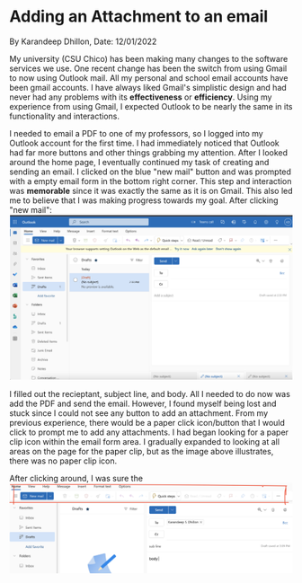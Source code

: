 # Adding an Attachment to an email
By Karandeep Dhillon, Date: 12/01/2022

My university (CSU Chico) has been making many changes to the software services we use. One recent change has been the switch from using Gmail to now using Outlook mail. All my personal and school email accounts have been gmail accounts. I have always liked Gmail's simplistic design and had never had any problems with its **effectiveness** or **efficiency**. Using my experience from using Gmail, I expected Outlook to be nearly the same in its functionality and interactions.

I needed to email a PDF to one of my professors, so I logged into my Outlook account for the first time. I had immediately noticed that Outlook had far more buttons and other things grabbing my attention. After I looked around the home page, I eventually continued my task of creating and sending an email. I clicked on the blue "new mail" button and was prompted with a empty email form in the bottom right corner. This step and interaction was **memorable** since it was exactly the same as it is on Gmail. This also led me to believe that I was making progress towards my goal. 
After clicking "new mail": 
![alt text](../assets/emailhome.png) 

I filled out the recieptant, subject line, and body. All I needed to do now was add the PDF and send the email. However, I found myself being lost and stuck since I could not see any button to add an attachment. From my previous experience, there would be a paper click icon/button that I would click to prompt me to add any attachments. I had began looking for a paper clip icon within the email form area. I gradually expanded to looking at all areas on the page for the paper clip, but as the image above illustrates, there was no paper clip icon. 

After clicking around, I was sure the
![alt text](../assets/mainarea.png) 
